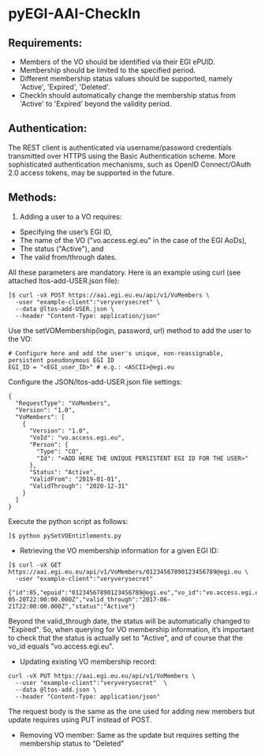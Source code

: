 # pyEGI-AAI-CheckIn

## Requirements:
* Members of the VO should be identified via their EGI ePUID.
* Membership should be limited to the specified period.
* Different membership status values should be supported, namely 'Active', 'Expired', 'Deleted'.
* CheckIn should automatically change the membership status from 'Active' to 'Expired' beyond the validity period.

## Authentication:
The REST client is authenticated via username/password credentials transmitted over HTTPS using the Basic Authentication scheme. More sophisticated authentication mechanisms, such as OpenID Connect/OAuth 2.0 access tokens, may be supported in the future.

## Methods:
1. Adding a user to a VO requires:
* Specifying the user’s EGI ID, 
* The name of the VO ("vo.access.egi.eu" in the case of the EGI AoDs), 
* The status ("Active"), and 
* The valid from/through dates. 

All these parameters are mandatory. Here is an example using curl (see attached ltos-add-USER.json file):

```
]$ curl -vX POST https://aai.egi.eu.eu/api/v1/VoMembers \
  -user "example-client":"veryverysecret" \
  --data @ltos-add-USER.json \
  --header "Content-Type: application/json"
```
Use the setVOMembership(login, password, url) method to add the user to the VO:


```
# Configure here and add the user's unique, non-reassignable, persistent pseudonymous EGI ID
EGI_ID = "<EGI_user_ID>" # e.g.: <ASCII>@egi.eu
```

Configure the JSON/ltos-add-USER.json file settings:

```
{
  "RequestType": "VoMembers",
  "Version": "1.0",
  "VoMembers": [
    {
      "Version": "1.0",
      "VoId": "vo.access.egi.eu",
      "Person": {
        "Type": "CO",
        "Id": "<ADD HERE THE UNIQUE PERSISTENT EGI ID FOR THE USER>" 
      },
      "Status": "Active",
      "ValidFrom": "2019-01-01",
      "ValidThrough": "2020-12-31"
    }
  ]
}
```

Execute the python script as follows:


```
]$ python pySetVOEntitlements.py
```



* Retrieving the VO membership information for a given EGI ID:

```
]$ curl -vX GET https://aai.egi.eu.eu/api/v1/VoMembers/01234567890123456789@egi.eu \
  -user "example-client":"veryverysecret"

{"id":85,"epuid":"01234567890123456789@egi.eu","vo_id":"vo.access.egi.eu","valid_from":"2017-05-20T22:00:00.000Z","valid_through":"2017-06-21T22:00:00.000Z","status":"Active"}
```
Beyond the valid_through date, the status will be automatically changed to "Expired". So, when querying for VO membership information, it’s important to check that the status is actually set to "Active", and of course that the vo_id equals "vo.access.egi.eu".

* Updating existing VO membership record:

```
curl -vX PUT https://aai.egi.eu.eu/api/v1/VoMembers \
  --user "example-client":"veryverysecret"  \
  --data @ltos-add.json \
  --header "Content-Type: application/json"
```

The request body is the same as the one used for adding new members but update requires using PUT instead of POST.

* Removing VO member:
Same as the update but requires setting the membership status to "Deleted"
